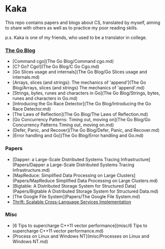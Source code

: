 # Kaka

This repo contains papers and blogs about CS, translated by myself, aiming to share with others as well as to practice my poor reading skills.

p.s. Kaka is one of my friends, who used to be a translator in college.

### [The Go Blog](https://blog.golang.org/)

* [Command cgo](The Go Blog/Command cgo.md)
* [C? Go? Cgo!](The Go Blog/C Go Cgo.md)
* [Go Slices usage and internals](The Go Blog/Go Slices usage and internals.md)
* [Arrays, slices (and strings): The mechanics of 'append'](The Go Blog/Arrays, slices \(and strings\) The mechanics of 'append'.md)
* [Strings, bytes, runes and characters in Go](The Go Blog/Strings, bytes, runes and characters in Go.md)
* [Introducing the Go Race Detector](The Go Blog/Introducing the Go Race Detector.md)
* [The Laws of Reflection](The Go Blog/The Laws of Reflection.md)
* [Go Concurrency Patterns: Timing out, moving on](The Go Blog/Go Concurrency Patterns Timing out, moving on.md)
* [Defer, Panic, and Recover](The Go Blog/Defer, Panic, and Recover.md)
* [Error handling and Go](The Go Blog/Error handling and Go.md)

### Papers

* [Dapper: a Large-Scale Distributed Systems Tracing Infrastructure](Papers/Dapper a Large-Scale Distributed Systems Tracing Infrastructure.md)
* [MapReduce: Simplified Data Processing on Large Clusters](Papers/MapReduce Simplified Data Processing on Large Clusters.md)
* [Bigtable: A Distributed Storage System for Structured Data](Papers/Bigtable A Distributed Storage System for Structured Data.md)
* [The Google File System](Papers/The Google File System.md)
* [Thrift: Scalable Cross-Language Services Implementation]()

### Misc

* [6 Tips to supercharge C++11 vector performance](misc/6 Tips to supercharge C++11 vector performance.md)
* [Process on Linux and Windows NT](misc/Processes on Linux and Windows NT.md)